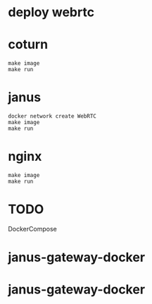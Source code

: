 
# deploy webrtc 

# coturn
```
make image
make run
```

# janus
```
docker network create WebRTC
make image
make run
```

# nginx
```
make image
make run
```

# TODO
DockerCompose



# janus-gateway-docker
# janus-gateway-docker
